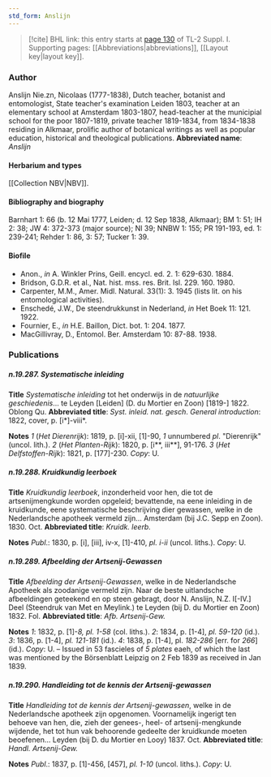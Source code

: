 ```yaml
---
std_form: Anslijn
---
```


> [!cite] BHL link: this entry starts at [page 130](https://www.biodiversitylibrary.org/page/33264857) of TL-2 Suppl. I.
> Supporting pages: [[Abbreviations|abbreviations]], [[Layout key|layout key]].

### Author

Anslijn Nie.zn, Nicolaas (1777-1838), Dutch teacher, botanist and entomologist, State teacher's examination Leiden 1803, teacher at an elementary school at Amsterdam 1803-1807, head-teacher at the municipial school for the poor 1807-1819, private teacher 1819-1834, from 1834-1838 residing in Alkmaar, prolific author of botanical writings as well as popular education, historical and theological publications. 
**Abbreviated name**: *Anslijn*

#### Herbarium and types

[[Collection NBV|NBV]].

#### Bibliography and biography

Barnhart 1: 66 (b. 12 Mai 1777, Leiden; d. 12 Sep 1838, Alkmaar); BM 1: 51; IH 2: 38; JW 4: 372-373 (major source); NI 39; NNBW 1: 155; PR 191-193, ed. 1: 239-241; Rehder 1: 86, 3: 57; Tucker 1: 39.

#### Biofile

- Anon., *in* A. Winkler Prins, Geill. encycl. ed. 2. 1: 629-630. 1884.
- Bridson, G.D.R. et al., Nat. hist. mss. res. Brit. Isl. 229. 160. 1980.
- Carpenter, M.M., Amer. Midl. Natural. 33(1): 3. 1945 (lists lit. on his entomological activities).
- Enschedé, J.W., De steendrukkunst in Nederland, *in* Het Boek 11: 121. 1922.
- Fournier, E., *in* H.E. Baillon, Dict. bot. 1: 204. 1877.
- MacGillivray, D., Entomol. Ber. Amsterdam 10: 87-88. 1938.

### Publications

##### n.19.287. Systematische inleiding

**Title**
*Systematische inleiding* tot het onderwijs in de *natuurlijke geschiedenis*... te Leyden \[Leiden\] (D. du Mortier en Zoon) \[1819-\] 1822. Oblong Qu.
**Abbreviated title**: *Syst. inleid. nat. gesch*. *General introduction*: 1822, cover, p. \[i\*\]-viii\*.

**Notes**
*1* (*Het Dierenrijk*): 1819, p. \[i\]-xii, \[1\]-90, *1* unnumbered *pl*. "Dierenrijk" (uncol. lith.).
*2* (*Het Planten-Rijk*): 1820, p. \[i\*\*, iii\*\*\], 91-176.
*3* (*Het Delfstoffen-Rijk*): 1821, p. \[177\]-230.
*Copy*: U.

##### n.19.288. Kruidkundig leerboek

**Title**
*Kruidkundig leerboek*, inzonderheid voor hen, die tot de artsenijmengkunde worden opgeleid; bevattende, na eene inleiding in de kruidkunde, eene systematische beschrijving dier gewassen, welke in de Nederlandsche apotheek vermeld zijn... Amsterdam (bij J.C. Sepp en Zoon). 1830. Oct.
**Abbreviated title**: *Kruidk. leerb.*

**Notes**
*Publ*.: 1830, p. \[i\], \[iii\], iv-x, \[1\]-410, *pl. i-ii* (uncol. liths.). *Copy*: U.

##### n.19.289. Afbeelding der Artsenij-Gewassen

**Title**
*Afbeelding der Artsenij-Gewassen*, welke in de Nederlandsche Apotheek als zoodanige vermeld zijn. Naar de beste uitlandsche afbeeldingen geteekend en op steen gebragt, door N. Anslijn, N.Z. I\[-IV.\] Deel (Steendruk van Met en Meylink.) te Leyden (bij D. du Mortier en Zoon) 1832. Fol.
**Abbreviated title**: *Afb. Artsenij-Gew.*

**Notes**
*1*: 1832, p. \[1\]-*8, pl. 1-58* (col. liths.).
*2*: 1834, p. \[1-4\], *pl. 59-120* (id.).
*3*: 1836, p. \[1-4\], *pl. 121-181* (id.).
*4*: 1838, p. \[1-4\], pl. *182-286* \[err. for *266*\] (id.).
*Copy*: U. – Issued in 53 fascieles of *5 plates* eaeh, of which the last was mentioned by the Börsenblatt Leipzig on 2 Feb 1839 as received in Jan 1839.

##### n.19.290. Handleiding tot de kennis der Artsenij-gewassen

**Title**
*Handleiding tot de kennis der Artsenij-gewassen*, welke in de Nederlandsche apotheek zijn opgenomen. Voornamelijk ingerigt ten behoeve van hen, die, zieh der genees-, heel- of artsenij-mengkunde wijdende, het tot hun vak behoorende gedeelte der kruidkunde moeten beoefenen... Leyden (bij D. du Mortier en Looy) 1837. Oct.
**Abbreviated title**: *Handl. Artsenij-Gew.*

**Notes**
*Publ*.: 1837, p. \[1\]-456, \[457\], *pl. 1-10* (uncol. liths.). *Copy*: U.

